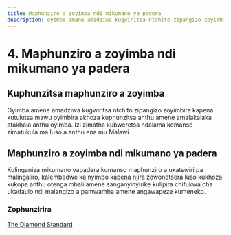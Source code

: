 ```yaml
---
title: Maphunziro a zoyimba ndi mikumano ya padera
description: oyimba amene amadziwa kugwiritsa ntchito zipangizo zoyimbira kapena kutulutsa  mawu oyimbira akhoza kuphunzitsa anthu amene amalakalaka atakhala anthu oyimba.
---
```


# 4. Maphunziro a zoyimba ndi mikumano ya padera

## Kuphunzitsa maphunziro a zoyimba

Oyimba amene amadziwa kugwiritsa ntchito zipangizo zoyimbira kapena kutulutsa  mawu oyimbira akhoza kuphunzitsa anthu amene amalakalaka atakhala anthu oyimba. Izi zimatha kubweretsa ndalama komanso zimatukula ma luso a anthu ena mu Malawi.

## Maphunziro a zoyimba ndi mikumano ya padera

Kulinganiza mikumano yapadera komanso maphunziro a ukatswiri pa malingaliro, kalembedwe ka nyimbo kapena njira zowonetsera luso kukhoza kukopa anthu otenga mbali amene sanganyinyirike kulipira chifukwa cha ukadaulo ndi malangizo a pamwamba amene angawapeze kumeneko.

### Zophunzirira

[The Diamond Standard](https://diamondstandardmw.com/)

